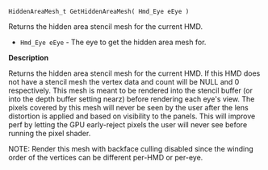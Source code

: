 `HiddenAreaMesh_t GetHiddenAreaMesh( Hmd_Eye eEye )`

Returns the hidden area stencil mesh for the current HMD. 

* `Hmd_Eye eEye` - The eye to get the hidden area mesh for.

**Description**

Returns the hidden area stencil mesh for the current HMD. If this HMD does not have a stencil mesh the vertex data and count will be NULL and 0 respectively. This mesh is meant to be rendered into the stencil buffer (or into the depth buffer setting nearz) before rendering each eye's view. The pixels covered by this mesh will never be seen by the user after the lens distortion is applied and based on visibility to the panels. This will improve perf by letting the GPU early-reject pixels the user will never see before running the pixel shader.

NOTE: Render this mesh with backface culling disabled since the winding order of the vertices can be different per-HMD or per-eye.
